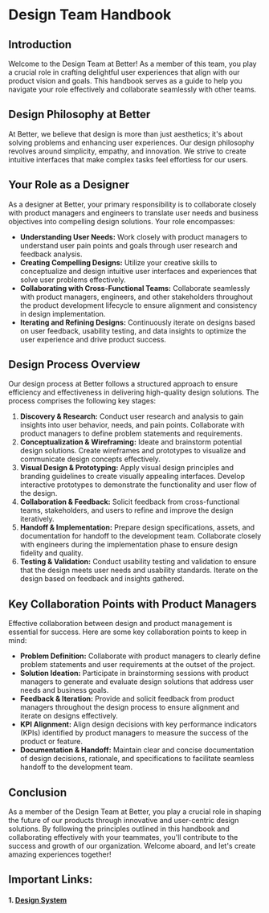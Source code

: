 # Design Team Handbook

## Introduction
Welcome to the Design Team at Better! As a member of this team, you play a crucial role in crafting delightful user experiences that align with our product vision and goals. This handbook serves as a guide to help you navigate your role effectively and collaborate seamlessly with other teams.

## Design Philosophy at Better
At Better, we believe that design is more than just aesthetics; it's about solving problems and enhancing user experiences. Our design philosophy revolves around simplicity, empathy, and innovation. We strive to create intuitive interfaces that make complex tasks feel effortless for our users.

## Your Role as a Designer
As a designer at Better, your primary responsibility is to collaborate closely with product managers and engineers to translate user needs and business objectives into compelling design solutions. Your role encompasses:
- **Understanding User Needs:** Work closely with product managers to understand user pain points and goals through user research and feedback analysis.
- **Creating Compelling Designs:** Utilize your creative skills to conceptualize and design intuitive user interfaces and experiences that solve user problems effectively.
- **Collaborating with Cross-Functional Teams:** Collaborate seamlessly with product managers, engineers, and other stakeholders throughout the product development lifecycle to ensure alignment and consistency in design implementation.
- **Iterating and Refining Designs:** Continuously iterate on designs based on user feedback, usability testing, and data insights to optimize the user experience and drive product success.

## Design Process Overview
Our design process at Better follows a structured approach to ensure efficiency and effectiveness in delivering high-quality design solutions. The process comprises the following key stages:
1. **Discovery & Research:** Conduct user research and analysis to gain insights into user behavior, needs, and pain points. Collaborate with product managers to define problem statements and requirements.
2. **Conceptualization & Wireframing:** Ideate and brainstorm potential design solutions. Create wireframes and prototypes to visualize and communicate design concepts effectively.
3. **Visual Design & Prototyping:** Apply visual design principles and branding guidelines to create visually appealing interfaces. Develop interactive prototypes to demonstrate the functionality and user flow of the design.
4. **Collaboration & Feedback:** Solicit feedback from cross-functional teams, stakeholders, and users to refine and improve the design iteratively.
5. **Handoff & Implementation:** Prepare design specifications, assets, and documentation for handoff to the development team. Collaborate closely with engineers during the implementation phase to ensure design fidelity and quality.
6. **Testing & Validation:** Conduct usability testing and validation to ensure that the design meets user needs and usability standards. Iterate on the design based on feedback and insights gathered.

## Key Collaboration Points with Product Managers
Effective collaboration between design and product management is essential for success. Here are some key collaboration points to keep in mind:
- **Problem Definition:** Collaborate with product managers to clearly define problem statements and user requirements at the outset of the project.
- **Solution Ideation:** Participate in brainstorming sessions with product managers to generate and evaluate design solutions that address user needs and business goals.
- **Feedback & Iteration:** Provide and solicit feedback from product managers throughout the design process to ensure alignment and iterate on designs effectively.
- **KPI Alignment:** Align design decisions with key performance indicators (KPIs) identified by product managers to measure the success of the product or feature.
- **Documentation & Handoff:** Maintain clear and concise documentation of design decisions, rationale, and specifications to facilitate seamless handoff to the development team.

## Conclusion
As a member of the Design Team at Better, you play a crucial role in shaping the future of our products through innovative and user-centric design solutions. By following the principles outlined in this handbook and collaborating effectively with your teammates, you'll contribute to the success and growth of our organization. Welcome aboard, and let's create amazing experiences together!

## Important Links:

#### 1. [Design System](https://github.com/jalantechnologies/handbook/blob/main/product-design/design-system.md)
